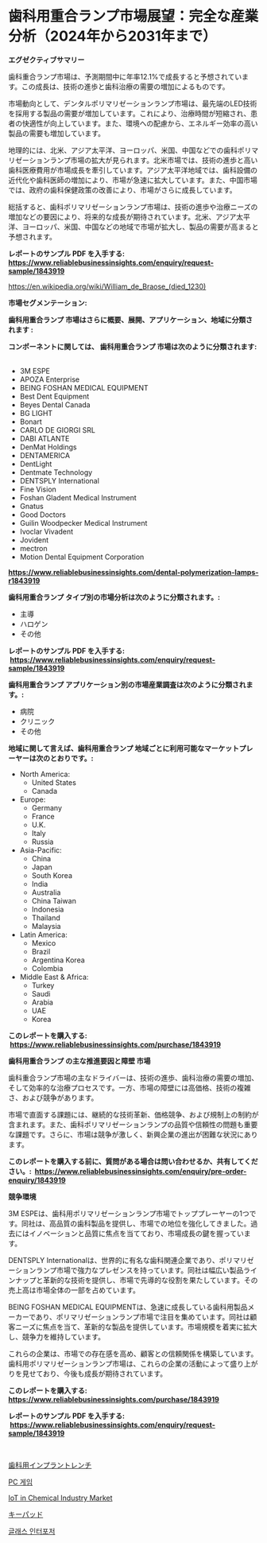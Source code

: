 <p><h1>歯科用重合ランプ市場展望：完全な産業分析（2024年から2031年まで）</h1></p><p><strong>エグゼクティブサマリー</strong></p>
<p><p>歯科重合ランプ市場は、予測期間中に年率12.1%で成長すると予想されています。この成長は、技術の進歩と歯科治療の需要の増加によるものです。</p><p>市場動向として、デンタルポリマリゼーションランプ市場は、最先端のLED技術を採用する製品の需要が増加しています。これにより、治療時間が短縮され、患者の快適性が向上しています。また、環境への配慮から、エネルギー効率の高い製品の需要も増加しています。</p><p>地理的には、北米、アジア太平洋、ヨーロッパ、米国、中国などでの歯科ポリマリゼーションランプ市場の拡大が見られます。北米市場では、技術の進歩と高い歯科医療費用が市場成長を牽引しています。アジア太平洋地域では、歯科設備の近代化や歯科医師の増加により、市場が急速に拡大しています。また、中国市場では、政府の歯科保健政策の改善により、市場がさらに成長しています。</p><p>総括すると、歯科ポリマリゼーションランプ市場は、技術の進歩や治療ニーズの増加などの要因により、将来的な成長が期待されています。北米、アジア太平洋、ヨーロッパ、米国、中国などの地域で市場が拡大し、製品の需要が高まると予想されます。</p></p>
<p><strong>レポートのサンプル PDF を入手する: <a href="https://www.reliablebusinessinsights.com/enquiry/request-sample/1843919">https://www.reliablebusinessinsights.com/enquiry/request-sample/1843919</a></strong></p>
<p><a href="https://en.wikipedia.org/wiki/William_de_Braose_(died_1230)">https://en.wikipedia.org/wiki/William_de_Braose_(died_1230)</a></p>
<p><strong>市場セグメンテーション:</strong></p>
<p><strong> 歯科用重合ランプ 市場はさらに概要、展開、アプリケーション、地域に分類されます :</strong></p>
<p><strong>コンポーネントに関しては、 歯科用重合ランプ 市場は次のように分類されます: &nbsp;</strong></p>
<p><ul><li>3M ESPE</li><li>APOZA Enterprise</li><li>BEING FOSHAN MEDICAL EQUIPMENT</li><li>Best Dent Equipment</li><li>Beyes Dental Canada</li><li>BG LIGHT</li><li>Bonart</li><li>CARLO DE GIORGI SRL</li><li>DABI ATLANTE</li><li>DenMat Holdings</li><li>DENTAMERICA</li><li>DentLight</li><li>Dentmate Technology</li><li>DENTSPLY International</li><li>Fine Vision</li><li>Foshan Gladent Medical Instrument</li><li>Gnatus</li><li>Good Doctors</li><li>Guilin Woodpecker Medical Instrument</li><li>Ivoclar Vivadent</li><li>Jovident</li><li>mectron</li><li>Motion Dental Equipment Corporation</li></ul></p>
<p><strong><a href="https://www.reliablebusinessinsights.com/dental-polymerization-lamps-r1843919">https://www.reliablebusinessinsights.com/dental-polymerization-lamps-r1843919</a></strong></p>
<p><strong> 歯科用重合ランプ タイプ別の市場分析は次のように分類されます。:</strong></p>
<p><ul><li>主導</li><li>ハロゲン</li><li>その他</li></ul></p>
<p><strong>レポートのサンプル PDF を入手する: &nbsp;<a href="https://www.reliablebusinessinsights.com/enquiry/request-sample/1843919">https://www.reliablebusinessinsights.com/enquiry/request-sample/1843919</a></strong></p>
<p><strong> 歯科用重合ランプ アプリケーション別の市場産業調査は次のように分類されます。:</strong></p>
<p><ul><li>病院</li><li>クリニック</li><li>その他</li></ul></p>
<p><strong>地域に関して言えば、歯科用重合ランプ 地域ごとに利用可能なマーケットプレーヤーは次のとおりです。:</strong></p>
<p><ul>
    <li>
        North America:
        <ul>
            <li>United States</li>
            <li>Canada</li>
        </ul>
    </li>
    <li>
        Europe:
        <ul>
            <li>Germany</li>
            <li>France</li>
            <li>U.K.</li>
            <li>Italy</li>
            <li>Russia</li>
        </ul>
    </li>
    <li>
        Asia-Pacific:
        <ul>
            <li>China</li>
            <li>Japan</li>
            <li>South Korea</li>
            <li>India</li>
            <li>Australia</li>
            <li>China Taiwan</li>
            <li>Indonesia</li>
            <li>Thailand</li>
            <li>Malaysia</li>
        </ul>
    </li>
    <li>
        Latin America:
        <ul>
            <li>Mexico</li>
            <li>Brazil</li>
            <li>Argentina Korea</li>
            <li>Colombia</li>
        </ul>
    </li>
    <li>
        Middle East & Africa:
        <ul>
            <li>Turkey</li>
            <li>Saudi</li>
            <li>Arabia</li>
            <li>UAE</li>
            <li>Korea</li>
        </ul>
    </li>
    </ul></p>
<p><strong>このレポートを購入する: &nbsp;<a href="https://www.reliablebusinessinsights.com/purchase/1843919">https://www.reliablebusinessinsights.com/purchase/1843919</a></strong></p>
<p><strong>歯科用重合ランプ の主な推進要因と障壁 市場</strong></p>
<p><p>歯科重合ランプ市場の主なドライバーは、技術の進歩、歯科治療の需要の増加、そして効率的な治療プロセスです。一方、市場の障壁には高価格、技術の複雑さ、および競争があります。</p><p>市場で直面する課題には、継続的な技術革新、価格競争、および規制上の制約が含まれます。また、歯科ポリマリゼーションランプの品質や信頼性の問題も重要な課題です。さらに、市場は競争が激しく、新興企業の進出が困難な状況にあります。</p></p>
<p><strong>このレポートを購入する前に、質問がある場合は問い合わせるか、共有してください。:&nbsp; <a href="https://www.reliablebusinessinsights.com/enquiry/pre-order-enquiry/1843919">https://www.reliablebusinessinsights.com/enquiry/pre-order-enquiry/1843919</a></strong></p>
<p><strong>競争環境</strong></p>
<p><p>3M ESPEは、歯科用ポリマリゼーションランプ市場でトッププレーヤーの1つです。同社は、高品質の歯科製品を提供し、市場での地位を強化してきました。過去にはイノベーションと品質に焦点を当てており、市場成長の鍵を握っています。</p><p>DENTSPLY Internationalは、世界的に有名な歯科関連企業であり、ポリマリゼーションランプ市場で強力なプレゼンスを持っています。同社は幅広い製品ラインナップと革新的な技術を提供し、市場で先導的な役割を果たしています。その売上高は市場全体の一部を占めています。</p><p>BEING FOSHAN MEDICAL EQUIPMENTは、急速に成長している歯科用製品メーカーであり、ポリマリゼーションランプ市場で注目を集めています。同社は顧客ニーズに焦点を当て、革新的な製品を提供しています。市場規模を着実に拡大し、競争力を維持しています。</p><p>これらの企業は、市場での存在感を高め、顧客との信頼関係を構築しています。歯科用ポリマリゼーションランプ市場は、これらの企業の活動によって盛り上がりを見せており、今後も成長が期待されています。</p></p>
<p><strong>このレポートを購入する: &nbsp; <a href="https://www.reliablebusinessinsights.com/purchase/1843919">https://www.reliablebusinessinsights.com/purchase/1843919</a></strong></p>
<p><strong>レポートのサンプル PDF を入手する: &nbsp;<a href="https://www.reliablebusinessinsights.com/enquiry/request-sample/1843919">https://www.reliablebusinessinsights.com/enquiry/request-sample/1843919</a></strong><strong></strong></p>
<p>&nbsp;</p>
<p><p><a href="https://github.com/TerrellConn/Market-Research-Report-List-2/blob/main/3022689107255.md">歯科用インプラントレンチ</a></p><p><a href="https://medium.com/@cheddar67856/pc-%EA%B2%8C%EC%9E%84-%EC%8B%9C%EC%9E%A5-%EC%A0%90%EC%9C%A0%EC%9C%A8-%ED%81%AC%EA%B8%B0-%ED%8A%B8%EB%A0%8C%EB%93%9C-%EC%82%B0%EC%97%85-%EB%B6%84%EC%84%9D-%EB%B3%B4%EA%B3%A0%EC%84%9C-%EC%9D%91%EC%9A%A9-%ED%94%84%EB%A1%9C%EA%B7%B8%EB%9E%A8-%EA%B0%9C%EC%9D%B8-%EB%B0%8F-%EC%A0%84%EB%AC%B8%EA%B0%80-%EC%9C%A0%ED%98%95-mmo-%EC%96%B4%EB%93%9C%EB%B2%A4%EC%B2%98-%EC%95%A1%EC%85%98-%EC%8A%88%ED%84%B0-%EC%A0%84%ED%88%AC-%EC%8A%A4%ED%8F%AC%EC%B8%A0-%EB%A1%A4%ED%94%8C%EB%A0%88%EC%9E%89-%EA%B8%B0%ED%83%80-%EB%B0%8F-44eda53663da">PC 게임</a></p><p><a href="https://github.com/vimar16th/Market-Research-Report-List-5/blob/main/iot-in-chemical-industry-market.md">IoT in Chemical Industry Market</a></p><p><a href="https://medium.com/@trevawiszk20231/%E3%82%AD%E3%83%BC%E3%83%91%E3%83%83%E3%83%89%E5%B8%82%E5%A0%B4-%E3%82%B0%E3%83%AD%E3%83%BC%E3%83%90%E3%83%AB%E5%B8%82%E5%A0%B4%E3%81%AE%E8%A6%8B%E8%A7%A3%E3%81%A8%E5%A3%B2%E3%82%8A%E4%B8%8A%E3%81%92%E3%83%88%E3%83%AC%E3%83%B3%E3%83%89-2024%E5%B9%B4%E3%81%8B%E3%82%892031%E5%B9%B4%E3%81%BE%E3%81%A7-a80c2a2d292b">キーパッド</a></p><p><a href="https://github.com/Nicolasrown5/Market-Research-Report-List-1/blob/main/3746356122699.md">글래스 인터포저</a></p></p>